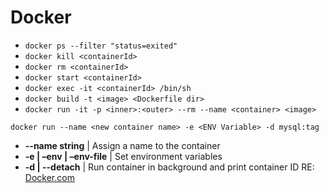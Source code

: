 

# Docker

+ `docker ps --filter "status=exited"`
+ `docker kill <containerId>`
+ `docker rm <containerId>`
+ `docker start <containerId>`
+ `docker exec -it <containerId> /bin/sh`
+ `docker build -t <image> <Dockerfile dir>`
+ `docker run -it -p <inner>:<outer> --rm --name <container> <image>`


`docker run --name <new container name> -e <ENV Variable> -d mysql:tag`
+ **--name string** | Assign a name to the container
+ **-e | –env | –env-file** | Set environment variables
+ **-d | --detach**  | Run container in background and print container ID
RE: [Docker.com](https://docs.docker.com/engine/reference/commandline/run/)
